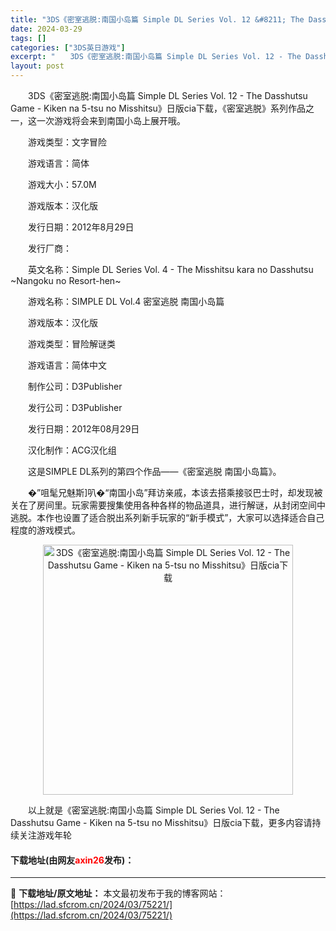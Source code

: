 ```yaml
---
title: "3DS《密室逃脱:南国小岛篇 Simple DL Series Vol. 12 &#8211; The Dasshutsu Game &#8211; Kiken na 5-tsu no Misshitsu》日版cia下载"
date: 2024-03-29
tags: []
categories: ["3DS英日游戏"]
excerpt: "　　3DS《密室逃脱:南国小岛篇 Simple DL Series Vol. 12 - The Dasshutsu Game - Kiken na 5-tsu no Misshitsu》日版cia下载，《密室逃脱》系列作品之一，这一次游戏将会来到南国小岛上展开哦。 　　游戏类型：文字冒险 　　游戏语&hellip;"
layout: post
---
```


 <p>　　3DS《密室逃脱:南国小岛篇 Simple DL Series Vol. 12 - The Dasshutsu Game - Kiken na 5-tsu no Misshitsu》日版cia下载，《密室逃脱》系列作品之一，这一次游戏将会来到南国小岛上展开哦。</p> <p>　　游戏类型：文字冒险</p> <p>　　游戏语言：简体</p> <p>　　游戏大小：57.0M</p> <p>　　游戏版本：汉化版</p> <p>　　发行日期：2012年8月29日</p> <p>　　发行厂商：</p> <p>　　英文名称：Simple DL Series Vol. 4 - The Misshitsu kara no Dasshutsu ~Nangoku no Resort-hen~</p> <p>　　游戏名称：SIMPLE DL Vol.4 密室逃脱 南国小岛篇</p> <p>　　游戏版本：汉化版</p> <p>　　游戏类型：冒险解谜类</p> <p>　　游戏语言：简体中文</p> <p>　　制作公司：D3Publisher</p> <p>　　发行公司：D3Publisher</p> <p>　　发行日期：2012年08月29日</p> <p>　　汉化制作：ACG汉化组</p> <p>　　这是SIMPLE DL系列的第四个作品&mdash;&mdash;《密室逃脱 南国小岛篇》。</p> <p>　　�&rdquo;咀髦兄魅斯叭�&ldquo;南国小岛&rdquo;拜访亲戚，本该去搭乘接驳巴士时，却发现被关在了房间里。玩家需要搜集使用各种各样的物品道具，进行解谜，从封闭空间中逃脱。本作也设置了适合脱出系列新手玩家的&ldquo;新手模式&rdquo;，大家可以选择适合自己程度的游戏模式。</p> <p align="center"><img align="" border="0" src="https://lad.sfcrom.cn/wp-content/uploads/2024/03/20240329_6606343210fcc.jpg" width="400" alt="3DS《密室逃脱:南国小岛篇 Simple DL Series Vol. 12 - The Dasshutsu Game - Kiken na 5-tsu no Misshitsu》日版cia下载" /></p> <p>　　以上就是《密室逃脱:南国小岛篇 Simple DL Series Vol. 12 - The Dasshutsu Game - Kiken na 5-tsu no Misshitsu》日版cia下载，更多内容请持续关注游戏年轮</p> <p><h4>下载地址(由网友<font color="red">axin26</font>发布)：</h4></p> 

---
📖 **下载地址/原文地址：** 本文最初发布于我的博客网站：[https://lad.sfcrom.cn/2024/03/75221/](https://lad.sfcrom.cn/2024/03/75221/)

